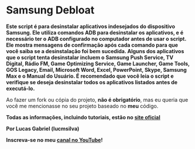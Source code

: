 # Samsung Debloat

**Este script é para desinstalar aplicativos indesejados do dispositivo Samsung. Ele utiliza comandos ADB para desinstalar os aplicativos, e é necessário ter o ADB configurado no computador antes de usar o script. Ele mostra mensagens de confirmação após cada comando para que você saiba se a desinstalação foi bem sucedida. Alguns dos aplicativos que o script tenta desinstalar incluem o Samsung Push Service, TV Digital, Rádio FM, Game Optimizing Service, Game Launcher, Game Tools, GOS Legacy, Email, Microsoft Word, Excel, PowerPoint, Skype, Samsung Max e o Manual do Usuário. É recomendado que você leia o script e verifique se deseja desinstalar todos os aplicativos listados antes de executá-lo.**

Ao fazer um fork ou cópia do projeto, **não é obrigatório**, mas eu queria que você me mencionasse no seu projeto baseado no **meu** código.

**Todas as informações, incluindo tutoriais, estão no [site oficial](http://lucmsilva651.github.io/SamsungDebloat)**

**Por Lucas Gabriel (lucmsilva)**

**Inscreva-se no meu [canal no YouTube](http://www.youtube.com/@lucmsilvagg)!**

